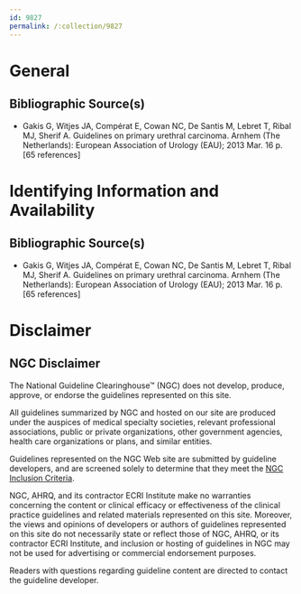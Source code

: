 ```yaml
---
id: 9827
permalink: /:collection/9827
---
```


# General

## Bibliographic Source(s)

- Gakis G, Witjes JA, Compérat E, Cowan NC, De Santis M, Lebret T, Ribal MJ, Sherif A. Guidelines on primary urethral carcinoma. Arnhem (The Netherlands): European Association of Urology (EAU); 2013 Mar. 16 p. [65 references]

# Identifying Information and Availability

## Bibliographic Source(s)

- Gakis G, Witjes JA, Compérat E, Cowan NC, De Santis M, Lebret T, Ribal MJ, Sherif A. Guidelines on primary urethral carcinoma. Arnhem (The Netherlands): European Association of Urology (EAU); 2013 Mar. 16 p. [65 references]

# Disclaimer

## NGC Disclaimer

The National Guideline Clearinghouse™ (NGC) does not develop, produce, approve, or endorse the guidelines represented on this site.

All guidelines summarized by NGC and hosted on our site are produced under the auspices of medical specialty societies, relevant professional associations, public or private organizations, other government agencies, health care organizations or plans, and similar entities.

Guidelines represented on the NGC Web site are submitted by guideline developers, and are screened solely to determine that they meet the [NGC Inclusion Criteria](/help-and-about/summaries/inclusion-criteria).

NGC, AHRQ, and its contractor ECRI Institute make no warranties concerning the content or clinical efficacy or effectiveness of the clinical practice guidelines and related materials represented on this site. Moreover, the views and opinions of developers or authors of guidelines represented on this site do not necessarily state or reflect those of NGC, AHRQ, or its contractor ECRI Institute, and inclusion or hosting of guidelines in NGC may not be used for advertising or commercial endorsement purposes.

Readers with questions regarding guideline content are directed to contact the guideline developer.

